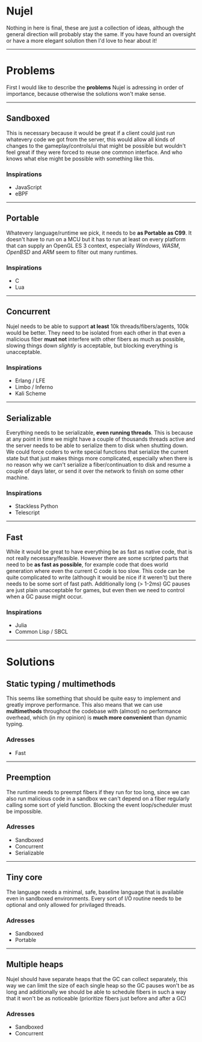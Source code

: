 # Nujel

Nothing in here is final, these are just a collection of ideas, although the general direction will
probably stay the same. If you have found an oversight or have a more elegant solution then I'd love to hear about it!

---------------------------------------------------------------------------

# Problems
First I would like to describe the **problems** Nujel is adressing in order of importance, because otherwise the solutions won't make sense.

---------------------------------------------------------------------------

## Sandboxed
This is necessary because it would be great if a client could just run whatevery code we got from the server, this would allow all kinds of changes to the gameplay/controls/ui that might be possible but wouldn't feel great if they were forced
to reuse one common interface.  And who knows what else might be possible with something like this.
### Inspirations
- JavaScript
- eBPF

---------------------------------------------------------------------------

## Portable
Whatevery language/runtime we pick, it needs to be **as Portable as C99**. It doesn't have to run on a MCU but it has to run at least on every platform that can supply an OpenGL ES 3 context, especially *Windows*, *WASM*, *OpenBSD* and *ARM* seem to filter out many runtimes.
### Inspirations
- C
- Lua

---------------------------------------------------------------------------

## Concurrent
Nujel needs to be able to support **at least** 10k threads/fibers/agents, 100k would be better.  They need to be isolated from each other in that even a malicious fiber **must not** interfere with other fibers as much as possible, slowing things
down *slightly* is acceptable, but blocking everything is unacceptable.
### Inspirations
- Erlang / LFE
- Limbo / Inferno
- Kali Scheme

---------------------------------------------------------------------------

## Serializable
Everything needs to be serializable, **even running threads**.  This is because at any point in time we might have a couple of thousands threads active and the server needs to be able to serialize them to disk when shutting down.  We could force coders to write
special functions that serialize the current state but that just makes things more complicated, especially when there is no reason why we can't serialize a fiber/continuation to disk and resume a couple of days later, or send it over the network to finish on some other machine.
### Inspirations
- Stackless Python
- Telescript

---------------------------------------------------------------------------

## Fast
While it would be great to have everything be as fast as native code, that is not really necessary/feasible.  However there are some
scripted parts that need to be **as fast as possible**, for example code that does world generation where even the current C
code is too slow.  This code can be quite complicated to write (although it would be nice if it weren't) but there needs to be some sort of fast path.  Additionally long (> 1-2ms) GC pauses are just plain unacceptable for games, but even then we need to control when a GC pause might occur.
### Inspirations
- Julia
- Common Lisp / SBCL


---------------------------------------------------------------------------

# Solutions

## Static typing / multimethods
This seems like something that should be quite easy to implement and greatly improve performance.  This also means that we can use **multimethods** throughout the codebase with (almost) no performance overhead, which (in my opinion) is **much more convenient** than dynamic typing.
### Adresses
- Fast

---------------------------------------------------------------------------

## Preemption
The runtime needs to preempt fibers if they run for too long, since we can also run malicious code in a sandbox we can't depend on a fiber regularly calling some sort of yield function.  Blocking the event loop/scheduler must be impossible.
### Adresses
- Sandboxed
- Concurrent
- Serializable

---------------------------------------------------------------------------

## Tiny core
The language needs a minimal, safe, baseline language that is available even in sandboxed environments.  Every sort of I/O routine needs to be optional and only allowed for privilaged threads.
### Adresses
- Sandboxed
- Portable

---------------------------------------------------------------------------

## Multiple heaps
Nujel should have separate heaps that the GC can collect separately, this way we can limit the size of each single heap so the GC pauses won't be as long and additionally we should be able to schedule fibers in such a way that it won't be as noticeable (prioritize fibers just before and after a GC)
### Adresses
- Sandboxed
- Concurrent
